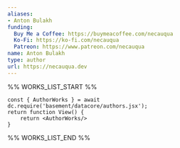 ```yaml
---
aliases:
- Anton Bulakh
funding:
  Buy Me a Coffee: https://buymeacoffee.com/necauqua
  Ko-Fi: https://ko-fi.com/necauqua
  Patreon: https://www.patreon.com/necauqua
name: Anton Bulakh
type: author
url: https://necauqua.dev
---
```



%% WORKS_LIST_START %%

```datacorejsx
const { AuthorWorks } = await dc.require('basement/datacore/authors.jsx');
return function View() {
    return <AuthorWorks/>
}
```
%% WORKS_LIST_END %%